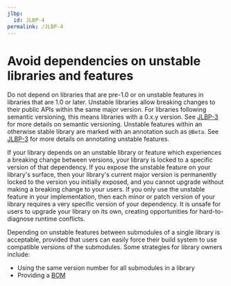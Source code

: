 ```yaml
---
jlbp:
  id: JLBP-4
permalink: /JLBP-4
---
```

# Avoid dependencies on unstable libraries and features

Do not depend on libraries that are pre-1.0 or on unstable features in
libraries that are 1.0 or later.
Unstable libraries allow breaking changes to their
public APIs within the same major version. For libraries following semantic
versioning, this means libraries with a 0.x.y version. See [JLBP-3](JLBP-0003.md)
for more details on semantic versioning.
Unstable features within an otherwise stable library
are marked with an annotation such as `@Beta`. See
[JLBP-3](JLBP-0003.md) for more details on annotating unstable features.

If your library depends on an unstable library or feature which
experiences a breaking change between versions, your library is locked to
a specific version of that dependency.
If you expose the unstable feature on your library's surface, then your
library's current major version is permanently locked to the version
you initially exposed, and you cannot upgrade without making a
breaking change to your users.
If you only use the unstable feature in your implementation, then each minor
or patch version of your library requires a very specific version of
your dependency. It is unsafe for users to upgrade your library on its own,
creating opportunities for hard-to-diagnose runtime conflicts.

Depending on unstable features between submodules of a single library is
acceptable, provided that users can easily force their build system to use
compatible versions of the submodules. Some strategies for library owners
include:

- Using the same version number for all submodules in a library
- Providing a [BOM](http://maven.apache.org/guides/introduction/introduction-to-dependency-mechanism.html#Importing_Dependencies)
